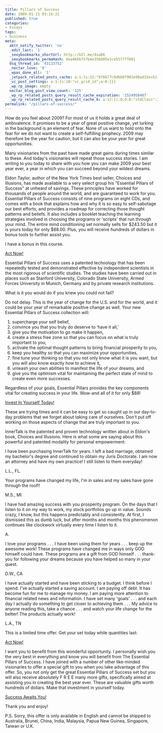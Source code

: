 ```yaml
---
title: Pillars of Success
date: 2009-01-21 03:16:21
published: true
categories:
- Essays
tags:
- business
meta:
  aktt_notify_twitter: 'no'
  _edit_last: '1'
  _sexybookmarks_shortUrl: http://b2l.me/4saD6
  _sexybookmarks_permaHash: dea466b757b4e358d85e1ce5577ff081
  dsq_thread_id: '43133752'
  _nectar_love: '0'
  _wpas_done_all: '1'
  _jetpack_related_posts_cache: a:1:{s:32:"8f6677c9d6b0f903e98ad32ec61f8deb";a:2:{s:7:"expires";i:1470815854;s:7:"payload";a:3:{i:0;a:1:{s:2:"id";i:1569;}i:1;a:1:{s:2:"id";i:3463;}i:2;a:1:{s:2:"id";i:1414;}}}}
  _vc_post_settings: a:1:{s:10:"vc_grid_id";a:0:{}}
  _wp_rp_image: empty
  nectar_blog_post_view_count: '125'
  _wp_rp_related_posts_query_result_cache_expiration: '1524958487'
  _wp_rp_related_posts_query_result_cache_6: a:12:{i:0;O:8:"stdClass":2:{s:7:"post_id";s:3:"707";s:5:"score";s:17:"55.99649501474975";}i:1;O:8:"stdClass":2:{s:7:"post_id";s:3:"690";s:5:"score";s:17:"53.82827094514825";}i:2;O:8:"stdClass":2:{s:7:"post_id";s:4:"1027";s:5:"score";s:17:"50.25589409701451";}i:3;O:8:"stdClass":2:{s:7:"post_id";s:4:"4546";s:5:"score";s:17:"48.88628968014725";}i:4;O:8:"stdClass":2:{s:7:"post_id";s:3:"364";s:5:"score";s:17:"48.88628968014725";}i:5;O:8:"stdClass":2:{s:7:"post_id";s:3:"293";s:5:"score";s:17:"46.30432131738204";}i:6;O:8:"stdClass":2:{s:7:"post_id";s:4:"2774";s:5:"score";s:18:"44.101548886115566";}i:7;O:8:"stdClass":2:{s:7:"post_id";s:4:"1513";s:5:"score";s:18:"44.101548886115566";}i:8;O:8:"stdClass":2:{s:7:"post_id";s:3:"157";s:5:"score";s:18:"42.731944469248305";}i:9;O:8:"stdClass":2:{s:7:"post_id";s:3:"277";s:5:"score";s:18:"19.768495588621118";}i:10;O:8:"stdClass":2:{s:7:"post_id";s:3:"315";s:5:"score";s:18:"18.248321071668443";}i:11;O:8:"stdClass":2:{s:7:"post_id";s:3:"271";s:5:"score";s:18:"17.049078826564614";}}
permalink: "/pillars-of-success/"
---
```

How do you feel about 2009? For most of us it holds a great deal of ambivalence. It promises to be a year of great positive change, yet lurking in the background is an element of fear. None of us want to hold onto the fear for we do not want to create a self-fulfilling prophecy. 2009 may therefore be the year for caution, but it can also be your year for great opportunities.

Many visionaries from the past have made great gains during times similar to these. And today's visionaries will repeat those success stories. I am writing to you today to share with you how you can make 2009 your best year ever, a year in which you can succeed beyond your wildest dreams.

Eldon Taylor, author of the New York Times best seller, Choices and Illusions, has made available to a very select group his "Essential Pillars of Success" at unheard of savings.  These principles have worked for thousands of people around the world, and are guaranteed to work for you. Essential Pillars of Success consists of nine programs on eight CDs, and comes with a book that explains how and why it is so easy to self-sabotage our best efforts, and provides a roadmap for correcting those thought patterns and beliefs. It also includes a booklet teaching the learning strategies involved in choosing the programs or 'scripts' that run through your mind. The entire mind conditioning set normally sells for $243.50 but it is yours today for only $88.00. Plus, you will receive hundreds of dollars in bonus tools to further assist you.

I have a bonus in this course.

<a href="http://progressiveawarenesspromotions.com/innertalk/January09/success/index.htm" rel="nofollow">Act Now!</a>

Essential Pillars of Success uses a patented technology that has been repeatedly tested and demonstrated effective by independent scientists in the most rigorous of scientific studies. The studies have been carried out in places such as Stanford University, Colorado State University, Armed Forces University in Munich, Germany and by private research institutions.

What is it you would do if you knew you could not fail?

Do not delay.  This is the year of change for the U.S. and for the world, and it could be your year of remarkable positive change as well. Your new Essential Pillars of Success collection will:

1. supercharge your self belief,<br />
2. convince you that you truly do deserve to ‘have it all,'<br />
3. give you the motivation to go make it happen,<br />
4. create a stress free zone so that you can focus on what is truly important to you,<br />
5. activate the optimal thought patterns to bring financial prosperity to you,<br />
6. keep you healthy so that you can maximize your opportunities,<br />
7. fine tune your thinking so that you not only know what it is you want, but you will also know exactly how to achieve it,<br />
8. unleash your own abilities to manifest the life of  your dreams, and<br />
9. give you the optimism vital for maintaining the perfect state of mind to create even more successes.

Regardless of your goals, Essential Pillars provides the key components vital for creating success in your life. Wow-and all of it for only $88!

<a href="http://progressiveawarenesspromotions.com/innertalk/January09/success/index.htm" rel="nofollow">Invest In Yourself Today!</a>

These are trying times and it can be easy to get so caught up in our day-to-day problems that we forget about taking care of ourselves. Don't put off working on those aspects of change that are truly important to you.

InnerTalk is the patented and proven technology written about in Eldon's book, Choices and Illusions.  Here is what some are saying about this powerful and patented modality for personal empowerment:

I have been purchasing InnerTalk for years. I left a bad marriage, obtained my bachelor's degree and continued to obtain my Juris Doctorate. I am now an attorney and have my own practice! I still listen to them everyday!

L.L., FL.

Your programs have changed my life, I'm in sales and my sales have gone through the roof!!

M.S., MI.

I have had amazing success with you prosperity program. On the days that I listen to it on my way to work, my stock portfolios go up in value. Sounds crazy, I know, but this happens predictably and consistently. At first, I dismissed this as dumb luck, but after months and months this phenomenon continues like clockwork virtually every time I listen to it.

A.

I love your programs . . . I have been using them for years . . . keep up the awesome work! These programs have changed me in ways only GOD himself could have. These programs are a gift from GOD himself . . . thank-you for following your dreams because you have helped so many in your quest.

D.W., CA

I have actually started and have been sticking to a budget.  I think before I spend.  I've actually started a saving account.  I am paying off debt.  It has become fun for me to manage my money. I am paying more attention to financial related news and information. I have set many 'goals' . . . and each day I actually do something to get closer to achieving them . . . My advice to anyone reading this, take a chance . . . and watch your life change for the better!  The products actually work!

L.A., TN

This is a limited time offer. Get your set today while quantities last:

<a href="http://progressiveawarenesspromotions.com/innertalk/January09/success/index.htm" rel="nofollow">Act Now!</a>

I want you to benefit from this wonderful opportunity.  I personally wish you the very best in everything and know you will benefit from The Essential Pillars of Success.  I have joined with a number of other like-minded visionaries to offer a special gift to you when you take advantage of this offer.  So, you not only get the great Essential Pillars of Success set but you will also receive absolutely F R E E  many more gifts, specifically aimed at assisting you in creating the best year ever.  These are valuable gifts worth hundreds of dollars.  Make that investment in yourself today.

<a href="http://progressiveawarenesspromotions.com/innertalk/January09/success/index.htm" rel="nofollow">Success Awaits You!</a>

Thank you and enjoy!

P.S. Sorry, this offer is only available in English and cannot be shipped to Australia, Brunei, China, India, Malaysia, Papua New Guinea, Singapore, Taiwan or U.K.
